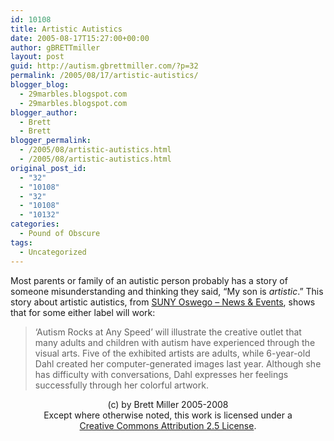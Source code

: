 ```yaml
---
id: 10108
title: Artistic Autistics
date: 2005-08-17T15:27:00+00:00
author: gBRETTmiller
layout: post
guid: http://autism.gbrettmiller.com/?p=32
permalink: /2005/08/17/artistic-autistics/
blogger_blog:
  - 29marbles.blogspot.com
  - 29marbles.blogspot.com
blogger_author:
  - Brett
  - Brett
blogger_permalink:
  - /2005/08/artistic-autistics.html
  - /2005/08/artistic-autistics.html
original_post_id:
  - "32"
  - "10108"
  - "32"
  - "10108"
  - "10132"
categories:
  - Pound of Obscure
tags:
  - Uncategorized
---
```

Most parents or family of an autistic person probably has a story of someone misunderstanding and thinking they said, &#8220;My son is _artistic_.&#8221; This story about artistic autistics, from [SUNY Oswego &#8211; News & Events](http://www.oswego.edu/news/news_story.html?id=980_0_2_0_C), shows that for some either label will work:

> &#8216;Autism Rocks at Any Speed&#8217; will illustrate the creative outlet that many adults and children with autism have experienced through the visual arts. Five of the exhibited artists are adults, while 6-year-old Dahl created her computer-generated images last year. Although she has difficulty with conversations, Dahl expresses her feelings successfully through her colorful artwork.

<div class="blogger-post-footer">
  <p align="center">
    (c) by Brett Miller 2005-2008<br /> Except where otherwise noted, this work is licensed under a<br /> <a href="http://creativecommons.org/licenses/by/2.5/" rel="license">Creative Commons Attribution 2.5 License</a>.
  </p>
</div>